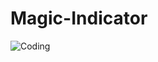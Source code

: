 # Magic-Indicator

<img alt="Coding" src="[https://drive.google.com/file/d/1xjQEoiAvVze7GHqBSBj9kJFKSPFHMXDY/view?usp=drive_link](https://drive.google.com/file/d/1xjQEoiAvVze7GHqBSBj9kJFKSPFHMXDY/view?usp=drive_link)https://drive.google.com/file/d/1xjQEoiAvVze7GHqBSBj9kJFKSPFHMXDY/view?usp=drive_link">
